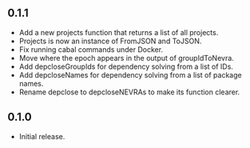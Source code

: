 ## 0.1.1

* Add a new projects function that returns a list of all projects.
* Projects is now an instance of FromJSON and ToJSON.
* Fix running cabal commands under Docker.
* Move where the epoch appears in the output of groupIdToNevra.
* Add depcloseGroupIds for dependency solving from a list of IDs.
* Add depcloseNames for dependency solving from a list of package names.
* Rename depclose to depcloseNEVRAs to make its function clearer.

## 0.1.0

* Initial release.
